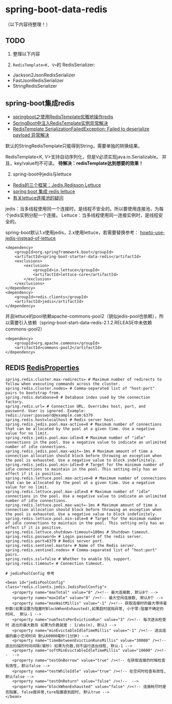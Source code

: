 # spring-boot-data-redis

（以下内容待整理！）

## TODO
1. 整理以下内容

2. `RedisTemplate<K, V>`的 RedisSerializer: 
- Jackson2JsonRedisSerializer
- FastJsonRedisSerializer
- StringRedisSerializer

## spring-boot集成redis

- [springboot之使用RedisTemplate优雅地操作redis](https://www.cnblogs.com/superfj/p/9232482.html)
- [SpringBoot中注入RedisTemplate实例异常解决](https://blog.csdn.net/zhaoheng314/article/details/81564166)
- [RedisTemplate SerializationFailedException: Failed to deserialize payload 异常解决](https://www.cnblogs.com/shihaiming/p/6019795.html)

默认的StringRedisTemplate只能得到String，需要单独的转换结果。

RedisTemplate<K, V>支持自动序列化，但是V必须实现java.io.Serializable。
并且，key/value均不可读。
**待解决：redisTemplate达到想要的效果！**

2. spring-boot中jedis与lettuce
- [Redis的三个框架：Jedis,Redisson,Lettuce](https://www.cnblogs.com/liyan492/p/9858548.html)
- [spring boot 集成 redis lettuce](https://www.cnblogs.com/taiyonghai/p/9454764.html)
- [有关lettuce连接池的疑问](https://segmentfault.com/q/1010000015866837)

jedis：当多线程使用同一个连接时，是线程不安全的。所以要使用连接池，为每个jedis实例分配一个连接。
Lettuce：当多线程使用同一连接实例时，是线程安全的。

spring-boot默认1.x使用jedis，2.x使用lettuce，若需要替换参考：
[howto-use-jedis-instead-of-lettuce](https://docs.spring.io/spring-boot/docs/2.1.2.RELEASE/reference/htmlsingle/#howto-use-jedis-instead-of-lettuce)

```
<dependency>
	<groupId>org.springframework.boot</groupId>
	<artifactId>spring-boot-starter-data-redis</artifactId>
	<exclusions>
		<exclusion>
			<groupId>io.lettuce</groupId>
			<artifactId>lettuce-core</artifactId>
		</exclusion>
	</exclusions>
</dependency>
<dependency>
	<groupId>redis.clients</groupId>
	<artifactId>jedis</artifactId>
</dependency>
```

并且lettuce的pool依赖apache-commons-pool2（貌似jedis-pool也依赖），所以需要引入依赖（spring-boot-start-data-redis-2.1.2.RELEASE中未依赖commons-pool2）
```
<dependency>
    <groupId>org.apache.commons</groupId>
    <artifactId>commons-pool2</artifactId>
</dependency>
```


## REDIS [RedisProperties](https://github.com/spring-projects/spring-boot/blob/v2.1.2.RELEASE/spring-boot-project/spring-boot-autoconfigure/src/main/java/org/springframework/boot/autoconfigure/data/redis/RedisProperties.java)
```
spring.redis.cluster.max-redirects= # Maximum number of redirects to follow when executing commands across the cluster.
spring.redis.cluster.nodes= # Comma-separated list of "host:port" pairs to bootstrap from.
spring.redis.database=0 # Database index used by the connection factory.
spring.redis.url= # Connection URL. Overrides host, port, and password. User is ignored. Example: redis://user:password@example.com:6379
spring.redis.host=localhost # Redis server host.
spring.redis.jedis.pool.max-active=8 # Maximum number of connections that can be allocated by the pool at a given time. Use a negative value for no limit.
spring.redis.jedis.pool.max-idle=8 # Maximum number of "idle" connections in the pool. Use a negative value to indicate an unlimited number of idle connections.
spring.redis.jedis.pool.max-wait=-1ms # Maximum amount of time a connection allocation should block before throwing an exception when the pool is exhausted. Use a negative value to block indefinitely.
spring.redis.jedis.pool.min-idle=0 # Target for the minimum number of idle connections to maintain in the pool. This setting only has an effect if it is positive.
spring.redis.lettuce.pool.max-active=8 # Maximum number of connections that can be allocated by the pool at a given time. Use a negative value for no limit.
spring.redis.lettuce.pool.max-idle=8 # Maximum number of "idle" connections in the pool. Use a negative value to indicate an unlimited number of idle connections.
spring.redis.lettuce.pool.max-wait=-1ms # Maximum amount of time a connection allocation should block before throwing an exception when the pool is exhausted. Use a negative value to block indefinitely.
spring.redis.lettuce.pool.min-idle=0 # Target for the minimum number of idle connections to maintain in the pool. This setting only has an effect if it is positive.
spring.redis.lettuce.shutdown-timeout=100ms # Shutdown timeout.
spring.redis.password= # Login password of the redis server.
spring.redis.port=6379 # Redis server port.
spring.redis.sentinel.master= # Name of the Redis server.
spring.redis.sentinel.nodes= # Comma-separated list of "host:port" pairs.
spring.redis.ssl=false # Whether to enable SSL support.
spring.redis.timeout= # Connection timeout.
```

```
# jedisPoolConfig 参考

<bean id="jedisPoolConfig" class="redis.clients.jedis.JedisPoolConfig">
   <property name="maxTotal" value="8" /><!-- 最大连接数, 默认8个 -->
   <property name="maxIdle" value="8" /><!-- 最大空闲连接数, 默认8个 -->
   <property name="maxWaitMillis" value="-1" /><!-- 获取连接时的最大等待毫秒数(如果设置为阻塞时BlockWhenExhausted),如果超时就抛异常, 小于零:阻塞不确定的时间,  默认-1 -->
   <property name="numTestsPerEvictionRun" value="3" /><!-- 每次逐出检查时 逐出的最大数目 如果为负数就是 : 1/abs(n), 默认3 -->
   <property name="minEvictableIdleTimeMillis" value="-1" /><!-- 逐出连接的最小空闲时间 默认60000毫秒(1分钟) -->
   <property name="timeBetweenEvictionRunsMillis" value="30000" /><!-- 逐出扫描的时间间隔(毫秒) 如果为负数,则不运行逐出线程, 默认-1 -->
   <property name="softMinEvictableIdleTimeMillis" value="10000" /><!--  -->
   <property name="testOnBorrow" value="true" /><!-- 在获取连接的时候检查有效性, 默认false -->
   <property name="testWhileIdle" value="true" /><!-- 在空闲时检查有效性, 默认false -->
   <property name="testOnReturn" value="false" /><!--  -->
   <property name="blockWhenExhausted" value="false" /><!-- 连接耗尽时是否阻塞, false报异常,ture阻塞直到超时, 默认true -->
</bean>
```













